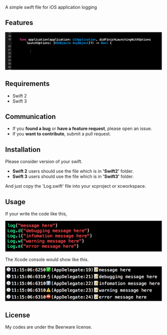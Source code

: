 A simple swift file for iOS application logging 

## Features

![Demo](https://github.com/yangjehpark/iOS-Swift-Log/blob/master/iOS-Swift-Log.gif)

## Requirements

- Swift 2
- Swift 3

## Communication

- If you **found a bug** or **have a feature request**, please open an issue.
- If you **want to contribute**, submit a pull request.

## Installation

Please consider version of your swift.

- **Swift 2** users should use the file which is in **'Swift2'** folder.
- **Swift 3** users should use the file which is in **'Swift3'** folder.

And just copy the 'Log.swift' file into your xcproject or xcworkspace.

## Usage

If your write the code like this, 

![Codes](https://github.com/yangjehpark/iOS-Swift-Log/blob/master/iOS-Swift-Log-codes.png)

The Xcode console would show like this. 

![Console](https://github.com/yangjehpark/iOS-Swift-Log/blob/master/iOS-Swift-Log-console.png)

## License

My codes are under the Beerware license. 
